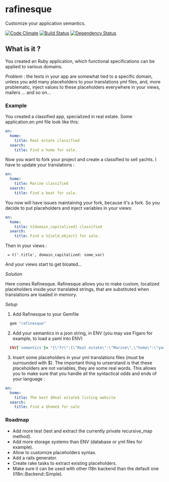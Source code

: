 # rafinesque
Customize your application semantics.

[![Code Climate](https://codeclimate.com/github/demental/rafinesque/badges/gpa.svg)](https://codeclimate.com/github/demental/rafinesque)
[![Build Status](https://travis-ci.org/demental/rafinesque.svg)](https://travis-ci.org/demental/rafinesque)
[![Dependency Status](https://gemnasium.com/demental/rafinesque.svg)](https://gemnasium.com/demental/rafinesque)

## What is it ?
You created an Ruby application, which functional specifications can be applied to various domains.

*Problem* : the texts in your app are somewhat tied to a specific domain, unless you add many placeholders to your translations yml files, and, more problematic, inject values to these placeholders everywhere in your views, mailers ... and so on...

### Example
You created a classified app, specialized in real estate. Some application.en.yml file look like this:

```yml
en:
  home:
    title: Real estate classified
  search:
    title: Find a home for sale.

```

Now you want to fork your project and create a classified to sell yachts. I have to update your translations :

```yml
en:
  home:
    title: Marine classified
  search:
    title: Find a boat for sale.

```

You now will have issues maintaining your fork, because it's a fork. So you decide to put placeholders and inject variables in your views:


```yml
en:
  home:
    title: %{domain_capitalized} classified
  search:
    title: Find a %{sold_object} for sale.

```

Then in your views :

```haml
 = t('.title', domain_capitalized: some_var)
```

And your views start to get bloated...

*Solution*

Here comes Rafinesque. Rafinesque allows you to make custom, localized placeholders inside your translated strings, that are substituted when translations are loaded in memory.

*Setup*

1. Add Rafinesque to your Gemfile

```ruby
  gem "rafinesque"
```

2. Add your semantics in a json string, in ENV (you may use Figaro for example, to load a yaml into ENV)

```ruby
  ENV['semantics']= "{\"fr\":{\"Real estate\":\"Marine\",\"home\":\"yacht\",\"maison\":\"bateau\"", \"fr\":{\"l'immobilier\":\"la marine\",\"maison\":\"bateau\""
```

3. Insert some placeholders in your yml translations files (must be surrounded with $). The important thing to unserstand is that these placeholders are not variables, they are some real words. This allows you to make sure that you handle all the syntactical odds and ends of your language :

```yml
en:
  home:
    title: The best $Real estate$ listing website
  search:
    title: Find a $home$ for sale
```

### Roadmap

* Add more test (test and extract the currently private recursive_map method).
* Add more storage systems than ENV (database or yml files for example).
* Allow to customize placeholders syntax.
* Add a rails generator.
* Create rake tasks to extract existing placeholders.
* Make sure it can be used with other I18n backend than the default one (I18n::Backend::Simple).

